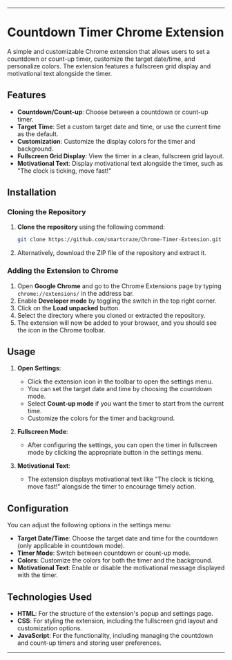 
---
# Countdown Timer Chrome Extension

A simple and customizable Chrome extension that allows users to set a countdown or count-up timer, customize the target date/time, and personalize colors. The extension features a fullscreen grid display and motivational text alongside the timer.

## Features

- **Countdown/Count-up**: Choose between a countdown or count-up timer.
- **Target Time**: Set a custom target date and time, or use the current time as the default.
- **Customization**: Customize the display colors for the timer and background.
- **Fullscreen Grid Display**: View the timer in a clean, fullscreen grid layout.
- **Motivational Text**: Display motivational text alongside the timer, such as "The clock is ticking, move fast!"

## Installation

### Cloning the Repository

1. **Clone the repository** using the following command:
   ```bash
   git clone https://github.com/smartcraze/Chrome-Timer-Extension.git
   ```

2. Alternatively, download the ZIP file of the repository and extract it.

### Adding the Extension to Chrome

1. Open **Google Chrome** and go to the Chrome Extensions page by typing `chrome://extensions/` in the address bar.
2. Enable **Developer mode** by toggling the switch in the top right corner.
3. Click on the **Load unpacked** button.
4. Select the directory where you cloned or extracted the repository.
5. The extension will now be added to your browser, and you should see the icon in the Chrome toolbar.

## Usage

1. **Open Settings**:
   - Click the extension icon in the toolbar to open the settings menu.
   - You can set the target date and time by choosing the countdown mode.
   - Select **Count-up mode** if you want the timer to start from the current time.
   - Customize the colors for the timer and background.
   
2. **Fullscreen Mode**:
   - After configuring the settings, you can open the timer in fullscreen mode by clicking the appropriate button in the settings menu.
   
3. **Motivational Text**:
   - The extension displays motivational text like "The clock is ticking, move fast!" alongside the timer to encourage timely action.

## Configuration

You can adjust the following options in the settings menu:
- **Target Date/Time**: Choose the target date and time for the countdown (only applicable in countdown mode).
- **Timer Mode**: Switch between countdown or count-up mode.
- **Colors**: Customize the colors for both the timer and the background.
- **Motivational Text**: Enable or disable the motivational message displayed with the timer.

## Technologies Used

- **HTML**: For the structure of the extension's popup and settings page.
- **CSS**: For styling the extension, including the fullscreen grid layout and customization options.
- **JavaScript**: For the functionality, including managing the countdown and count-up timers and storing user preferences.


---

